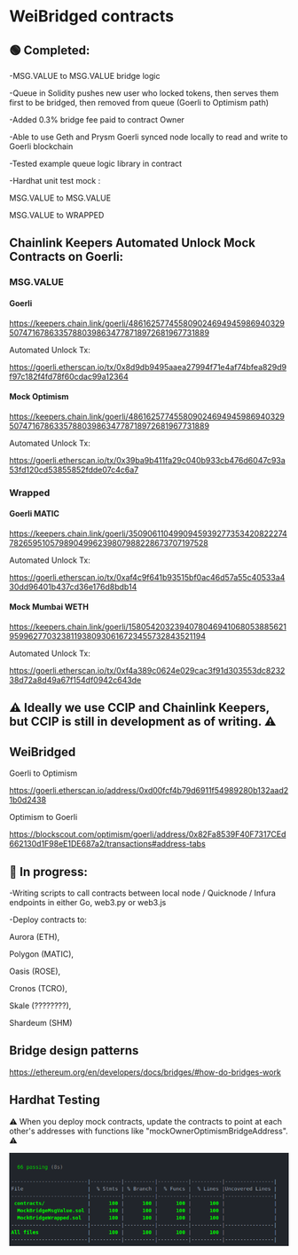 # WeiBridged contracts

## :green_circle: Completed:

-MSG.VALUE to MSG.VALUE bridge logic

-Queue in Solidity pushes new user who locked tokens, then serves them first to be bridged, then removed from queue (Goerli to Optimism path)

-Added 0.3% bridge fee paid to contract Owner

-Able to use Geth and Prysm Goerli synced node locally to read and write to Goerli blockchain

-Tested example queue logic library in contract

-Hardhat unit test mock :

MSG.VALUE to MSG.VALUE

MSG.VALUE to WRAPPED

## Chainlink Keepers Automated Unlock Mock Contracts on Goerli:

### MSG.VALUE

#### Goerli

https://keepers.chain.link/goerli/48616257745580902469494598694032950747167863357880398634778718972681967731889

Automated Unlock Tx:

https://goerli.etherscan.io/tx/0x8d9db9495aaea27994f71e4af74bfea829d9f97c182f4fd78f60cdac99a12364

#### Mock Optimism

https://keepers.chain.link/goerli/48616257745580902469494598694032950747167863357880398634778718972681967731889

Automated Unlock Tx:

https://goerli.etherscan.io/tx/0x39ba9b411fa29c040b933cb476d6047c93a53fd120cd53855852fdde07c4c6a7

### Wrapped

#### Goerli MATIC

https://keepers.chain.link/goerli/35090611049909459392773534208222747826595105798904996239807988228673707197528

Automated Unlock Tx:

https://goerli.etherscan.io/tx/0xaf4c9f641b93515bf0ac46d57a55c40533a430dd96401b437cd36e176d8bdb14

#### Mock Mumbai WETH

https://keepers.chain.link/goerli/15805420323940780469410680538856219599627703238119380930616723455732843521194

Automated Unlock Tx:

https://goerli.etherscan.io/tx/0xf4a389c0624e029cac3f91d303553dc823238d72a8d49a67f154df0942c643de

## :warning: Ideally we use CCIP and Chainlink Keepers, but CCIP is still in development as of writing. :warning:

## WeiBridged 

Goerli to Optimism

https://goerli.etherscan.io/address/0xd00fcf4b79d6911f54989280b132aad21b0d2438

Optimism to Goerli

https://blockscout.com/optimism/goerli/address/0x82Fa8539F40F7317CEd662130d1F98eE1DE687a2/transactions#address-tabs

## :red_circle: In progress:

-Writing scripts to call contracts between local node / Quicknode / Infura endpoints in either Go, web3.py or web3.js

-Deploy contracts to:

Aurora (ETH),

Polygon (MATIC),

Oasis (ROSE),

Cronos (TCRO),

Skale (????????),

Shardeum (SHM)

## Bridge design patterns

https://ethereum.org/en/developers/docs/bridges/#how-do-bridges-work

## Hardhat Testing

:warning: When you deploy mock contracts, update the contracts to point at each other's addresses with functions like "mockOwnerOptimismBridgeAddress".  :warning:

<img src="https://github.com/WeiBridged/Contracts/blob/main/test/unit/hardhatLog.png" alt="HardhatTest"/>
